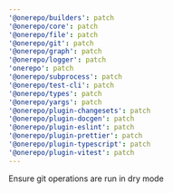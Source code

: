 ```yaml
---
'@onerepo/builders': patch
'@onerepo/core': patch
'@onerepo/file': patch
'@onerepo/git': patch
'@onerepo/graph': patch
'@onerepo/logger': patch
'onerepo': patch
'@onerepo/subprocess': patch
'@onerepo/test-cli': patch
'@onerepo/types': patch
'@onerepo/yargs': patch
'@onerepo/plugin-changesets': patch
'@onerepo/plugin-docgen': patch
'@onerepo/plugin-eslint': patch
'@onerepo/plugin-prettier': patch
'@onerepo/plugin-typescript': patch
'@onerepo/plugin-vitest': patch
---
```


Ensure git operations are run in dry mode
